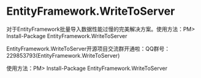 EntityFramework.WriteToServer
=============================

对于EntityFramework批量导入数据性能过慢的完美解决方案。使用方法：PM> Install-Package EntityFramework.WriteToServer


EntityFramework.WriteToServer开源项目交流群开通啦：QQ群号：229853793(EntityFramework.WriteToServer)


使用方法：PM> Install-Package EntityFramework.WriteToServer
